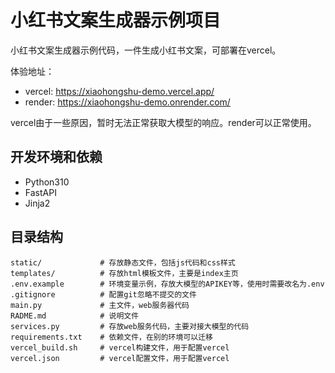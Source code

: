 # 小红书文案生成器示例项目

小红书文案生成器示例代码，一件生成小红书文案，可部署在vercel。

体验地址：

- vercel: https://xiaohongshu-demo.vercel.app/
- render: https://xiaohongshu-demo.onrender.com/

vercel由于一些原因，暂时无法正常获取大模型的响应。render可以正常使用。

## 开发环境和依赖

- Python310
- FastAPI
- Jinja2

## 目录结构

```
static/             # 存放静态文件，包括js代码和css样式
templates/          # 存放html模板文件，主要是index主页
.env.example        # 环境变量示例，存放大模型的APIKEY等，使用时需要改名为.env
.gitignore          # 配置git忽略不提交的文件
main.py             # 主文件，web服务器代码
RADME.md            # 说明文件
services.py         # 存放web服务代码，主要对接大模型的代码
requirements.txt    # 依赖文件，在别的环境可以迁移
vercel_build.sh     # vercel构建文件，用于配置vercel
vercel.json         # vercel配置文件，用于配置vercel
```
